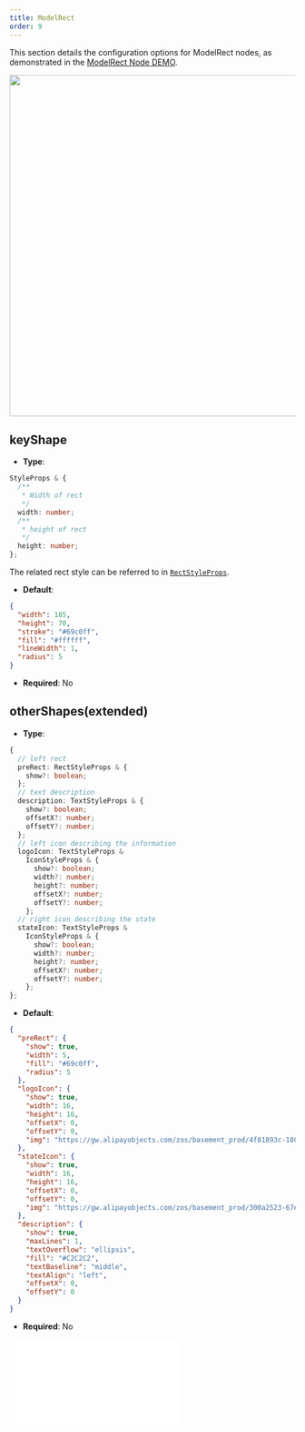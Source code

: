 ```yaml
---
title: ModelRect
order: 9
---
```


This section details the configuration options for ModelRect nodes, as demonstrated in the [ModelRect Node DEMO](/en/examples/item/defaultNodes/#modelRect).

<img src="https://gw.alipayobjects.com/mdn/rms_f8c6a0/afts/img/A*w4kQSYQ9djQAAAAAAAAAAABkARQnAQ" width=600 />

## keyShape

- **Type**:

```typescript
StyleProps & {
  /**
   * Width of rect
   */
  width: number;
  /**
   * height of rect
   */
  height: number;
};
```

The related rect style can be referred to in [`RectStyleProps`](../shape/RectStyleProps.en.md).

- **Default**:

```json
{
  "width": 185,
  "height": 70,
  "stroke": "#69c0ff",
  "fill": "#ffffff",
  "lineWidth": 1,
  "radius": 5
}
```

- **Required**: No

## otherShapes(extended)

- **Type**:

```typescript
{
  // left rect
  preRect: RectStyleProps & {
    show?: boolean;
  };
  // text description
  description: TextStyleProps & {
    show?: boolean;
    offsetX?: number;
    offsetY?: number;
  };
  // left icon describing the information
  logoIcon: TextStyleProps &
    IconStyleProps & {
      show?: boolean;
      width?: number;
      height?: number;
      offsetX?: number;
      offsetY?: number;
    };
  // right icon describing the state
  stateIcon: TextStyleProps &
    IconStyleProps & {
      show?: boolean;
      width?: number;
      height?: number;
      offsetX?: number;
      offsetY?: number;
    };
};
```

- **Default**:

```json
{
  "preRect": {
    "show": true,
    "width": 5,
    "fill": "#69c0ff",
    "radius": 5
  },
  "logoIcon": {
    "show": true,
    "width": 16,
    "height": 16,
    "offsetX": 0,
    "offsetY": 0,
    "img": "https://gw.alipayobjects.com/zos/basement_prod/4f81893c-1806-4de4-aff3-9a6b266bc8a2.svg"
  },
  "stateIcon": {
    "show": true,
    "width": 16,
    "height": 16,
    "offsetX": 0,
    "offsetY": 0,
    "img": "https://gw.alipayobjects.com/zos/basement_prod/300a2523-67e0-4cbf-9d4a-67c077b40395.svg"
  },
  "description": {
    "show": true,
    "maxLines": 1,
    "textOverflow": "ellipsis",
    "fill": "#C2C2C2",
    "textBaseline": "middle",
    "textAlign": "left",
    "offsetX": 0,
    "offsetY": 0
  }
}
```

- **Required**: No

<embed src="../../../common/NodeShapeStyles.en.md"></embed>

